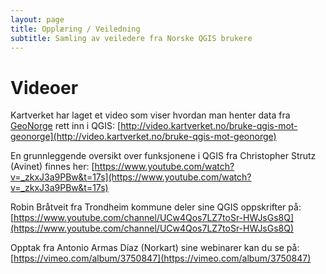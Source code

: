 ```yaml
---
layout: page
title: Opplæring / Veiledning
subtitle: Samling av veiledere fra Norske QGIS brukere
---
```


# Videoer

Kartverket har laget et video som viser hvordan man henter data fra [GeoNorge](https://www.geonorge.no) rett inn i QGIS:
[http://video.kartverket.no/bruke-qgis-mot-geonorge](http://video.kartverket.no/bruke-qgis-mot-geonorge)

En grunnleggende oversikt over funksjonene i QGIS fra Christopher Strutz (Avinet) finnes her:
[https://www.youtube.com/watch?v=_zkxJ3a9PBw&t=17s](https://www.youtube.com/watch?v=_zkxJ3a9PBw&t=17s)

Robin Bråtveit fra Trondheim kommune deler sine QGIS oppskrifter på:
[https://www.youtube.com/channel/UCw4Qos7LZ7toSr-HWJsGs8Q](https://www.youtube.com/channel/UCw4Qos7LZ7toSr-HWJsGs8Q)

Opptak fra Antonio Armas Díaz (Norkart) sine webinarer kan du se på:
[https://vimeo.com/album/3750847](https://vimeo.com/album/3750847)

